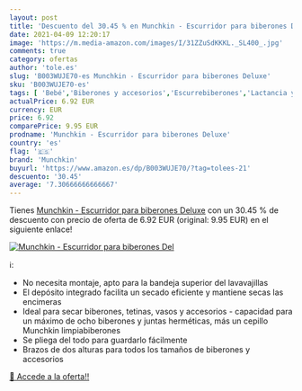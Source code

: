 ```yaml
---
layout: post
title: 'Descuento del 30.45 % en Munchkin - Escurridor para biberones Del'
date: 2021-04-09 12:20:17
image: 'https://m.media-amazon.com/images/I/31ZZuSdKKKL._SL400_.jpg'
comments: true
category: ofertas
author: 'tole.es'
slug: 'B003WUJE70-es Munchkin - Escurridor para biberones Deluxe'
sku: 'B003WUJE70-es'
tags: [ 'Bebé','Biberones y accesorios','Escurrebiberones','Lactancia y alimentación','biberones','munchkin', ]
actualPrice: 6.92 EUR
currency: EUR
price: 6.92
comparePrice: 9.95 EUR
prodname: 'Munchkin - Escurridor para biberones Deluxe'
country: 'es'
flag: '🇪🇸'
brand: 'Munchkin'
buyurl: 'https://www.amazon.es/dp/B003WUJE70/?tag=tolees-21'
descuento: '30.45'
average: '7.30666666666667'
---
```


Tienes [Munchkin - Escurridor para biberones Deluxe](https://www.amazon.es/dp/B003WUJE70/?tag=tolees-21) con un 30.45 % de descuento con precio de oferta de 6.92 EUR (original: 9.95 EUR) en el siguiente enlace!

[![Munchkin - Escurridor para biberones Del](https://m.media-amazon.com/images/I/31ZZuSdKKKL._SL400_.jpg)](https://www.amazon.es/dp/B003WUJE70/?tag=tolees-21)

ℹ️:

- No necesita montaje, apto para la bandeja superior del lavavajillas
- El depósito integrado facilita un secado eficiente y mantiene secas las encimeras
- Ideal para secar biberones, tetinas, vasos y accesorios - capacidad para un máximo de ocho biberones y juntas herméticas, más un cepillo Munchkin limpiabiberones
- Se pliega del todo para guardarlo fácilmente
- Brazos de dos alturas para todos los tamaños de biberones y accesorios

[🛒 Accede a la oferta!!](https://www.amazon.es/dp/B003WUJE70/?tag=tolees-21)

